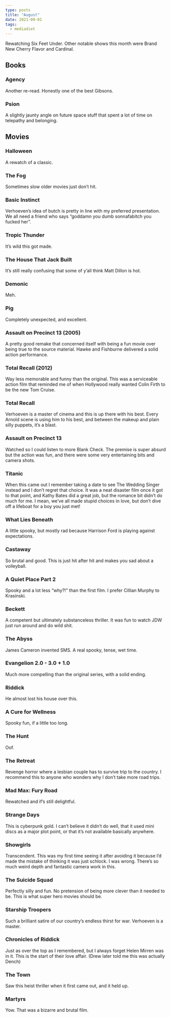 ```yaml
---
type: posts
title: "August"
date: 2021-09-01
tags:
  - mediadiet
---
```


Rewatching Six Feet Under. Other notable shows this month were Brand New Cherry Flavor and Cardinal.

<!--more-->

## Books

### Agency

Another re-read. Honestly one of the best Gibsons.

### Psion

A slightly jaunty angle on future space stuff that spent a lot of time on telepathy and belonging. 

## Movies

### Halloween

A rewatch of a classic.

### The Fog

Sometimes slow older movies just don’t hit.

### Basic Instinct

Verhoeven’s idea of butch is pretty in line with my preferred presentation. We all need a friend who says “goddamn you dumb sonnafabitch you fucked her”.

### Tropic Thunder

It’s wild this got made.

### The House That Jack Built

It’s still really confusing that some of y’all think Matt Dillon is hot.

### Demonic

Meh.

### Pig

Completely unexpected, and excellent.

### Assault on Precinct 13 (2005)

A pretty good remake that concerned itself with being a fun movie over being true to the source material. Hawke and Fishburne delivered a solid action performance.

### Total Recall (2012)

Way less memorable and funny than the original. This was a serviceable action film that reminded me of when Hollywood really wanted Colin Firth to be the new Tom Cruise.

### Total Recall

Verhoeven is a master of cinema and this is up there with his best. Every Arnold scene is using him to his best, and between the makeup and plain silly puppets, it’s a blast.

### Assault on Precinct 13

Watched so I could listen to more Blank Check. The premise is super absurd but the action was fun, and there were some very entertaining bits and camera shots.

### Titanic

When this came out I remember taking a date to see The Wedding Singer instead and I don’t regret that choice. It was a neat disaster film once it got to that point, and Kathy Bates did a great job, but the romance bit didn’t do much for me. I mean, we’ve all made stupid choices in love, but don’t dive off a lifeboat for a boy you just met!

### What Lies Beneath

A little spooky, but mostly rad because Harrison Ford is playing against expectations.

### Castaway

So brutal and good. This is just hit after hit and makes you sad about a volleyball.

### A Quiet Place Part 2

Spooky and a lot less “why?!” than the first film. I prefer Cillian Murphy to Krasinski.

### Beckett

A competent but ultimately substanceless thriller. It was fun to watch JDW just run around and do wild shit.

### The Abyss

James Cameron invented SMS.
A real spooky, tense, wet time.

### Evangelion 2.0 - 3.0 + 1.0

Much more compelling than the original series, with a solid ending.

### Riddick

He almost lost his house over this.

### A Cure for Wellness

Spooky fun, if a little too long.

### The Hunt

Oof.

### The Retreat

Revenge horror where a lesbian couple has to survive trip to the country. I recommend this to anyone who wonders why I don’t take more road trips.

### Mad Max: Fury Road

Rewatched and if’s still delightful.

### Strange Days

This is cyberpunk gold. I can’t believe it didn’t do well, that it used mini discs as a major plot point, or that it’s not available basically anywhere.

### Showgirls

Transcendent. This was my first time seeing it after avoiding it because I’d made the mistake of thinking it was just schlock. I was wrong. There’s so much weird depth and fantastic camera work in this.

### The Suicide Squad

Perfectly silly and fun. No pretension of being more clever than it needed to be. This is what super hero movies should be.

### Starship Troopers

Such a brilliant satire of our country’s endless thirst for war. Verhoeven is a master.

### Chronicles of Riddick

Just as over the top as I remembered, but I always forget Helen Mirren was in it. This is the start of their love affair. (Drew later told me this was actually Dench)

### The Town

Saw this heist thriller when it first came out, and it held up.

### Martyrs

Yow. That was a bizarre and brutal film.
